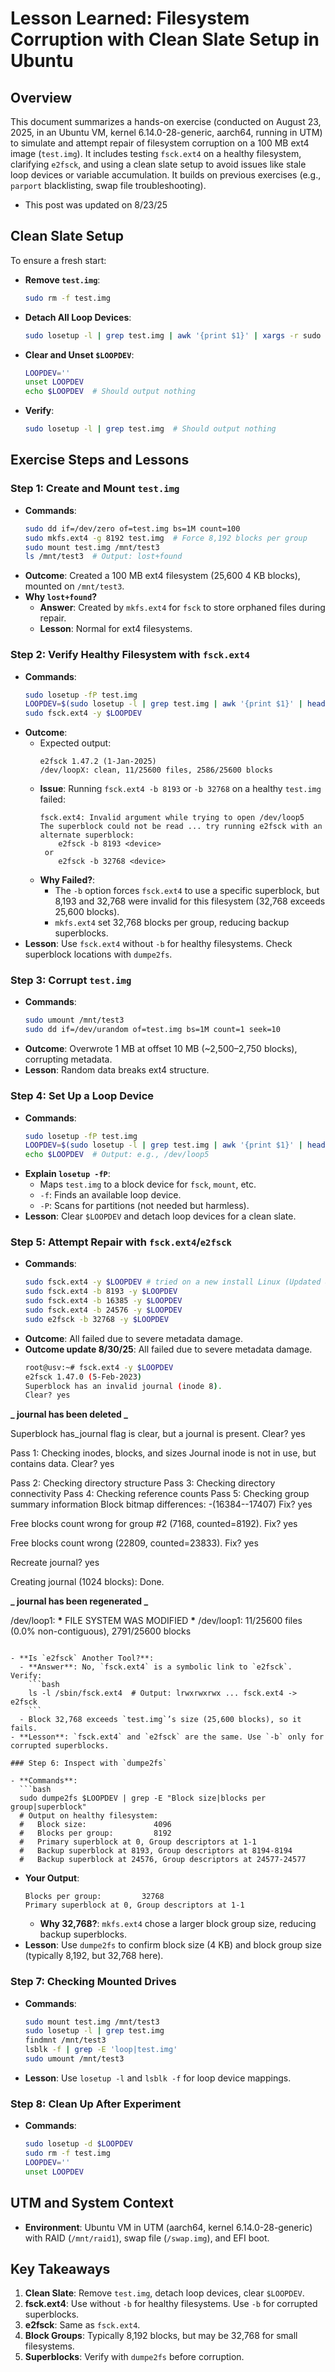 # Lesson Learned: Filesystem Corruption with Clean Slate Setup in Ubuntu

## Overview

This document summarizes a hands-on exercise (conducted on August 23, 2025, in an Ubuntu VM, kernel 6.14.0-28-generic, aarch64, running in UTM) to simulate and attempt repair of filesystem corruption on a 100 MB ext4 image (`test.img`). It includes testing `fsck.ext4` on a healthy filesystem, clarifying `e2fsck`, and using a clean slate setup to avoid issues like stale loop devices or variable accumulation. It builds on previous exercises (e.g., `parport` blacklisting, swap file troubleshooting).

- This post was updated on 8/23/25

## Clean Slate Setup

To ensure a fresh start:

- **Remove `test.img`**:
  ```bash
  sudo rm -f test.img
  ```
- **Detach All Loop Devices**:
  ```bash
  sudo losetup -l | grep test.img | awk '{print $1}' | xargs -r sudo losetup -d
  ```
- **Clear and Unset `$LOOPDEV`**:
  ```bash
  LOOPDEV=''
  unset LOOPDEV
  echo $LOOPDEV  # Should output nothing
  ```
- **Verify**:
  ```bash
  sudo losetup -l | grep test.img  # Should output nothing
  ```

## Exercise Steps and Lessons

### Step 1: Create and Mount `test.img`

- **Commands**:
  ```bash
  sudo dd if=/dev/zero of=test.img bs=1M count=100
  sudo mkfs.ext4 -g 8192 test.img  # Force 8,192 blocks per group
  sudo mount test.img /mnt/test3
  ls /mnt/test3  # Output: lost+found
  ```
- **Outcome**: Created a 100 MB ext4 filesystem (25,600 4 KB blocks), mounted on `/mnt/test3`.
- **Why `lost+found`?**
  - **Answer**: Created by `mkfs.ext4` for `fsck` to store orphaned files during repair.
  - **Lesson**: Normal for ext4 filesystems.

### Step 2: Verify Healthy Filesystem with `fsck.ext4`

- **Commands**:
  ```bash
  sudo losetup -fP test.img
  LOOPDEV=$(sudo losetup -l | grep test.img | awk '{print $1}' | head -n 1)
  sudo fsck.ext4 -y $LOOPDEV
  ```
- **Outcome**:
  - Expected output:
    ```
    e2fsck 1.47.2 (1-Jan-2025)
    /dev/loopX: clean, 11/25600 files, 2586/25600 blocks
    ```
  - **Issue**: Running `fsck.ext4 -b 8193` or `-b 32768` on a healthy `test.img` failed:
    ```
    fsck.ext4: Invalid argument while trying to open /dev/loop5
    The superblock could not be read ... try running e2fsck with an alternate superblock:
        e2fsck -b 8193 <device>
     or
        e2fsck -b 32768 <device>
    ```
  - **Why Failed?**:
    - The `-b` option forces `fsck.ext4` to use a specific superblock, but 8,193 and 32,768 were invalid for this filesystem (32,768 exceeds 25,600 blocks).
    - `mkfs.ext4` set 32,768 blocks per group, reducing backup superblocks.
- **Lesson**: Use `fsck.ext4` without `-b` for healthy filesystems. Check superblock locations with `dumpe2fs`.

### Step 3: Corrupt `test.img`

- **Commands**:
  ```bash
  sudo umount /mnt/test3
  sudo dd if=/dev/urandom of=test.img bs=1M count=1 seek=10
  ```
- **Outcome**: Overwrote 1 MB at offset 10 MB (~2,500–2,750 blocks), corrupting metadata.
- **Lesson**: Random data breaks ext4 structure.

### Step 4: Set Up a Loop Device

- **Commands**:
  ```bash
  sudo losetup -fP test.img
  LOOPDEV=$(sudo losetup -l | grep test.img | awk '{print $1}' | head -n 1)
  echo $LOOPDEV  # Output: e.g., /dev/loop5
  ```
- **Explain `losetup -fP`**:
  - Maps `test.img` to a block device for `fsck`, `mount`, etc.
  - `-f`: Finds an available loop device.
  - `-P`: Scans for partitions (not needed but harmless).
- **Lesson**: Clear `$LOOPDEV` and detach loop devices for a clean slate.

### Step 5: Attempt Repair with `fsck.ext4`/`e2fsck`

- **Commands**:
  ```bash
  sudo fsck.ext4 -y $LOOPDEV # tried on a new install Linux (Updated 8/30/25)
  sudo fsck.ext4 -b 8193 -y $LOOPDEV
  sudo fsck.ext4 -b 16385 -y $LOOPDEV
  sudo fsck.ext4 -b 24576 -y $LOOPDEV
  sudo e2fsck -b 32768 -y $LOOPDEV
  ```
- **Outcome**: All failed due to severe metadata damage.
- **Outcome update 8/30/25**: All failed due to severe metadata damage.
  ```bash
  root@usv:~# fsck.ext4 -y $LOOPDEV
  e2fsck 1.47.0 (5-Feb-2023)
  Superblock has an invalid journal (inode 8).
  Clear? yes

**_ journal has been deleted _**

Superblock has_journal flag is clear, but a journal is present.
Clear? yes

Pass 1: Checking inodes, blocks, and sizes
Journal inode is not in use, but contains data. Clear? yes

Pass 2: Checking directory structure
Pass 3: Checking directory connectivity
Pass 4: Checking reference counts
Pass 5: Checking group summary information
Block bitmap differences: -(16384--17407)
Fix? yes

Free blocks count wrong for group #2 (7168, counted=8192).
Fix? yes

Free blocks count wrong (22809, counted=23833).
Fix? yes

Recreate journal? yes

Creating journal (1024 blocks): Done.

**_ journal has been regenerated _**

/dev/loop1: **\*** FILE SYSTEM WAS MODIFIED **\***
/dev/loop1: 11/25600 files (0.0% non-contiguous), 2791/25600 blocks
```

- **Is `e2fsck` Another Tool?**:
  - **Answer**: No, `fsck.ext4` is a symbolic link to `e2fsck`. Verify:
    ```bash
    ls -l /sbin/fsck.ext4  # Output: lrwxrwxrwx ... fsck.ext4 -> e2fsck
    ```
  - Block 32,768 exceeds `test.img`’s size (25,600 blocks), so it fails.
- **Lesson**: `fsck.ext4` and `e2fsck` are the same. Use `-b` only for corrupted superblocks.

### Step 6: Inspect with `dumpe2fs`

- **Commands**:
  ```bash
  sudo dumpe2fs $LOOPDEV | grep -E "Block size|blocks per group|superblock"
  # Output on healthy filesystem:
  #   Block size:               4096
  #   Blocks per group:         8192
  #   Primary superblock at 0, Group descriptors at 1-1
  #   Backup superblock at 8193, Group descriptors at 8194-8194
  #   Backup superblock at 24576, Group descriptors at 24577-24577
  ```
- **Your Output**:
  ```
  Blocks per group:         32768
  Primary superblock at 0, Group descriptors at 1-1
  ```
  - **Why 32,768?**: `mkfs.ext4` chose a larger block group size, reducing backup superblocks.
- **Lesson**: Use `dumpe2fs` to confirm block size (4 KB) and block group size (typically 8,192, but 32,768 here).

### Step 7: Checking Mounted Drives

- **Commands**:
  ```bash
  sudo mount test.img /mnt/test3
  sudo losetup -l | grep test.img
  findmnt /mnt/test3
  lsblk -f | grep -E 'loop|test.img'
  sudo umount /mnt/test3
  ```
- **Lesson**: Use `losetup -l` and `lsblk -f` for loop device mappings.

### Step 8: Clean Up After Experiment

- **Commands**:
  ```bash
  sudo losetup -d $LOOPDEV
  sudo rm -f test.img
  LOOPDEV=''
  unset LOOPDEV
  ```

## UTM and System Context

- **Environment**: Ubuntu VM in UTM (aarch64, kernel 6.14.0-28-generic) with RAID (`/mnt/raid1`), swap file (`/swap.img`), and EFI boot.

## Key Takeaways

1. **Clean Slate**: Remove `test.img`, detach loop devices, clear `$LOOPDEV`.
2. **fsck.ext4**: Use without `-b` for healthy filesystems. Use `-b` for corrupted superblocks.
3. **e2fsck**: Same as `fsck.ext4`.
4. **Block Groups**: Typically 8,192 blocks, but may be 32,768 for small filesystems.
5. **Superblocks**: Verify with `dumpe2fs` before corruption.
